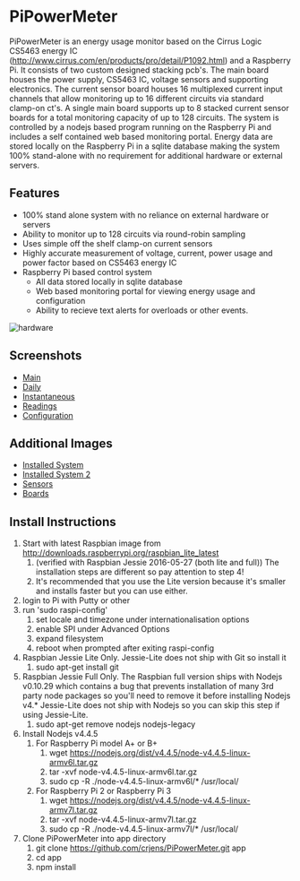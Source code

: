 PiPowerMeter
=====

PiPowerMeter is an energy usage monitor based on the Cirrus Logic CS5463 energy IC (http://www.cirrus.com/en/products/pro/detail/P1092.html) and a Raspberry Pi.  It consists of two custom designed stacking pcb's.  The main board houses the power supply, CS5463 IC, voltage sensors and supporting electronics.  The current sensor board houses 16 multiplexed current input channels that allow monitoring up to 16 different circuits via standard clamp-on ct's.  A single main board supports up to 8 stacked current sensor boards for a total monitoring capacity of up to 128 circuits.
The system is controlled by a nodejs based program running on the Raspberry Pi and includes a self contained web based monitoring portal.  Energy data are stored locally on the Raspberry Pi in a sqlite database making the system 100% stand-alone with no requirement for additional hardware or external servers.



Features
--------
 - 100% stand alone system with no reliance on external hardware or servers
 - Ability to monitor up to 128 circuits via round-robin sampling
 - Uses simple off the shelf clamp-on current sensors
 - Highly accurate measurement of voltage, current, power usage and power factor based on CS5463 energy IC
 - Raspberry Pi based control system
   * All data stored locally in sqlite database
   * Web based monitoring portal for viewing energy usage and configuration
   * Ability to recieve text alerts for overloads or other events.
 

 ![hardware](https://raw.githubusercontent.com/crjens/PiPowerMeter/master/Documentation/DSC_0009.JPG)

Screenshots
-----------
- [Main](https://raw.githubusercontent.com/crjens/PiPowerMeter/master/Documentation/main.png)
- [Daily](https://raw.githubusercontent.com/crjens/PiPowerMeter/master/Documentation/graph.png)
- [Instantaneous](https://raw.githubusercontent.com/crjens/PiPowerMeter/master/Documentation/instant.png)
- [Readings](https://raw.githubusercontent.com/crjens/PiPowerMeter/master/Documentation/readings.png)
- [Configuration](https://raw.githubusercontent.com/crjens/PiPowerMeter/master/Documentation/config.png)


Additional Images
-----------------
- [Installed System](https://raw.githubusercontent.com/crjens/PiPowerMeter/master/Documentation/DSC_0077.JPG)
- [Installed System 2](https://raw.githubusercontent.com/crjens/PiPowerMeter/master/Documentation/DSC_00078.JPG)
- [Sensors](https://raw.githubusercontent.com/crjens/PiPowerMeter/master/Documentation/DSC_0002.JPG)
- [Boards](https://raw.githubusercontent.com/crjens/PiPowerMeter/master/Documentation/DSC_0012.JPG)


Install Instructions
--------------------
1. Start with latest Raspbian image from http://downloads.raspberrypi.org/raspbian_lite_latest
	1. (verified with Raspbian Jessie 2016-05-27 (both lite and full))  The installation steps are different so pay attention to step 4!
	2. It's recommended that you use the Lite version because it's smaller and installs faster but you can use either.
2. login to Pi with Putty or other 
3. run 'sudo raspi-config' 
	1. set locale and timezone under internationalisation options
	2. enable SPI under Advanced Options
	3. expand filesystem
	4. reboot when prompted after exiting raspi-config
4. Raspbian Jessie Lite Only.  Jessie-Lite does not ship with Git so install it
	1. sudo apt-get install git
5. Raspbian Jessie Full Only.  The Raspbian full version ships with Nodejs v0.10.29 which contains a bug that prevents installation of many 3rd party node packages so you'll need to remove it before installing Nodejs v4.*  Jessie-Lite does not ship with Nodejs so you can skip this step if using Jessie-Lite.
	1. sudo apt-get remove nodejs nodejs-legacy
6. Install Nodejs v4.4.5
	1. For Raspberry Pi model A+ or B+
		1. wget https://nodejs.org/dist/v4.4.5/node-v4.4.5-linux-armv6l.tar.gz 
		2. tar -xvf node-v4.4.5-linux-armv6l.tar.gz 
		3. sudo cp -R ./node-v4.4.5-linux-armv6l/* /usr/local/
	2. For Raspberry Pi 2 or Raspberry Pi 3
		1. wget https://nodejs.org/dist/v4.4.5/node-v4.4.5-linux-armv7l.tar.gz 
		2. tar -xvf node-v4.4.5-linux-armv7l.tar.gz 
		3. sudo cp -R ./node-v4.4.5-linux-armv7l/* /usr/local/
7. Clone PiPowerMeter into app directory
	1. git clone https://github.com/crjens/PiPowerMeter.git app
	2. cd app
	3. npm install


